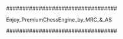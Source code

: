 ##################################

Enjoy_PremiumChessEngine_by_MRC_&_AS

##################################
